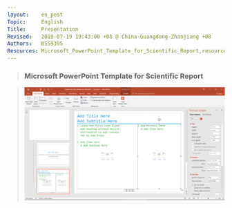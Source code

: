 ```yaml
---
layout:    en_post
Topic:     English
Title:     Presentation
Revised:   2018-07-19 19:43:00 +08 @ China-Guangdong-Zhanjiang +08
Authors:   BSS9395
Resources: Microsoft_PowerPoint_Template_for_Scientific_Report,resources/PowerPoint_Slide_Master_for_Windows.pptx;
---
```


> ### Microsoft PowerPoint Template for Scientific Report

> ![width:960px;](figures/PowerPoint_Slide_Master_for_Windows.svg)

